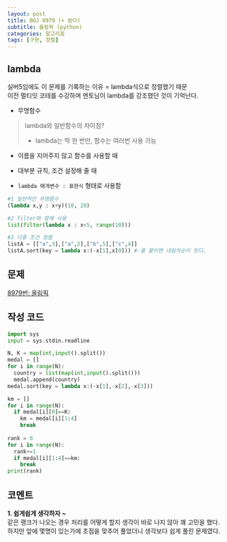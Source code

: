 ```yaml
---
layout: post
title: BOJ 8979 (+ 람다)
subtitle: 올림픽 (python)
categories: 알고리즘
tags: [구현, 정렬]
---
```


lambda
---
실버5임에도 이 문제를 기록하는 이유 = lambda식으로 정렬했기 때문  
이전 멀티잇 코테를 수강하며 멘토님이 lambda를 강조했던 것이 기억난다.  
- 무명함수
> lambda와 일반함수의 차이점?
> - lambda는 딱 한 번만, 함수는 여러번 사용 가능
- 이름을 지어주지 않고 함수를 사용할 때
- 대부분 규칙, 조건 설정해 줄 때   

- ```lambda 매개변수 : 표현식``` 형태로 사용함  
 
```python
#1 일반적인 무명함수
(lambda x,y : x+y)(10, 20)

#2 filter와 함께 사용
list(filter(lambda x : x<5, range(10)))

#3 다중 조건 정렬
listA = [["a",3],["a",2],["b",5],["c",4]]
listA.sort(key = lambda x:(-x[1],x[0])) #-를 붙이면 내림차순이 된다.
```

문제
---
[8979번: 올림픽](https://www.acmicpc.net/problem/8979)

작성 코드
---
```python
import sys
input = sys.stdin.readline

N, K = map(int,input().split())
medal = []
for i in range(N):
  country = list(map(int,input().split()))
  medal.append(country)
medal.sort(key = lambda x:(-x[1],-x[2],-x[3]))

km = []
for i in range(N):
  if medal[i][0]==K:
    km = medal[i][1:4]
    break
    
rank = 0
for i in range(N):
  rank+=1
  if medal[i][1:4]==km:
    break
print(rank)
```

코멘트
---
**1. 쉽게쉽게 생각하자 ~**  
   같은 랭크가 나오는 경우 처리를 어떻게 할지 생각이 바로 나지 않아 꽤 고민을 했다.   
   하지만 앞에 몇명이 있는가에 초점을 맞추어 풀었더니 생각보다 쉽게 풀린 문제였다.